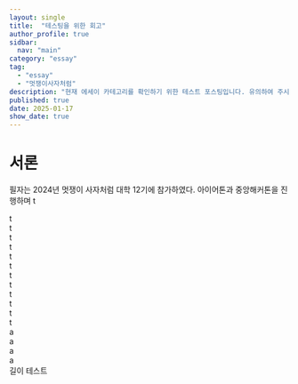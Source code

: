 ```yaml
---
layout: single
title:  "테스팅을 위한 회고"
author_profile: true
sidbar:
  nav: "main"
category: "essay"
tag:
  - "essay"
  - "멋쟁이사자처럼"
description: "현재 에세이 카테고리를 확인하기 위한 테스트 포스팅입니다. 유의하여 주시길 바라겠습니다."
published: true
date: 2025-01-17
show_date: true
---
```


# 서론

필자는 2024년 멋쟁이 사자처럼 대학 12기에 참가하였다.
아이어톤과 중앙해커톤을 진행하며
t   

t   
t   
t   
t   
t   
t   
t   
t   
t   
t   
t   
t   
a   
a   
a   
a   
길이 테스트
